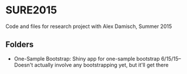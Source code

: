 # SURE2015 

Code and files for research project with Alex Damisch, Summer 2015

## Folders
- One-Sample Bootstrap: Shiny app for one-sample bootstrap
    6/15/15–Doesn't actually involve any bootstrapping yet, but it'll get there